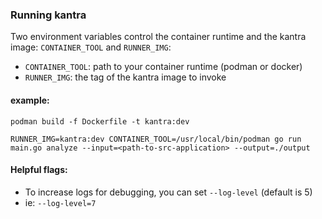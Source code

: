 ### Running kantra

Two environment variables control the container runtime and the kantra image: `CONTAINER_TOOL` and `RUNNER_IMG`:
- `CONTAINER_TOOL`: path to your container runtime (podman or docker)
- `RUNNER_IMG`: the tag of the kantra image to invoke

#### example:

`podman build -f Dockerfile -t kantra:dev`

`RUNNER_IMG=kantra:dev CONTAINER_TOOL=/usr/local/bin/podman go run main.go analyze --input=<path-to-src-application> --output=./output`

#### Helpful flags:

- To increase logs for debugging, you can set `--log-level` (default is 5)
- ie: `--log-level=7`
